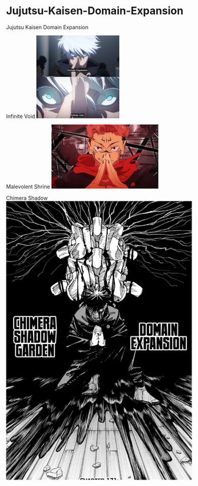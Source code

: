 # Jujutsu-Kaisen-Domain-Expansion
Jujutsu Kaisen Domain Expansion

Infinite Void
![Alt text](images/infinite_void.jpg)

Malevolent Shrine
![Alt text](images/malevolent_shrine.jpg)

Chimera Shadow
![Alt text](images/chimera_shadow.jpg)
